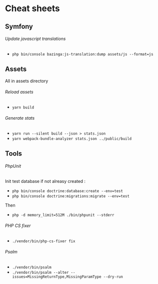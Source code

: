 # Cheat sheets

## Symfony
###### Update javascript translations
- `php bin/console bazinga:js-translation:dump assets/js --format=js`


## Assets
All in assets directory
###### Reload assets
- `yarn build`
###### Generate stats
- `yarn run --silent build --json > stats.json`
- `yarn webpack-bundle-analyzer stats.json ../public/build`


## Tools
###### PhpUnit
Init test database if not alreasy created :
- `php bin/console doctrine:database:create --env=test`
- `php bin/console doctrine:migrations:migrate --env=test`

Then
- `php -d memory_limit=512M ./bin/phpunit --stderr`

###### PHP CS fixer
- `./vendor/bin/php-cs-fixer fix`

###### Psalm
- `./vendor/bin/psalm`
- `./vendor/bin/psalm --alter --issues=MissingReturnType,MissingParamType --dry-run`